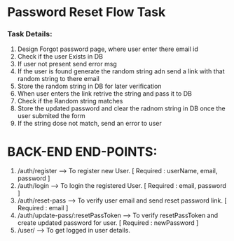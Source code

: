 # Password Reset Flow Task

<div>
  <h3>Task Details:</h3>
  <ol>
    <li>Design Forgot password page, where user enter there email id</li>
    <li>Check if the user Exists in DB</li>
    <li>If user not present send error msg</li>
    <li>If the user is found generate the random string adn send a link with that random string to there email </li>
    <li>Store the random string in DB for later verification</li>
    <li>When user enters the link retrive the string and pass it to DB</li>
    <li>Check if the Random string matches</li>
    <li>Store the updated password and clear the radnom string in DB once the user submited the form</li>
    <li>If the string dose not match, send an error to user</li>
  </ol>
</div>

# BACK-END END-POINTS:

  1. /auth/register --> To register new User. [ Required : userName, email, password ]
  2. /auth/login --> To login the registered User. [ Required : email, password ]
  3. /auth/reset-pass --> To verify user email and send reset password link. [ Required : email ]
  4. /auth/update-pass/:resetPassToken --> To verify resetPassToken and create updated password for user. [ Required : newPassword ]
  5. /user/ --> To get logged in user details.
